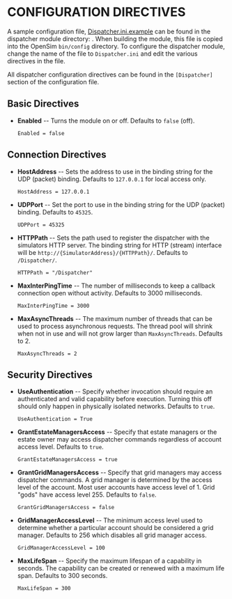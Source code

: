 # CONFIGURATION DIRECTIVES #

A sample configuration file, [Dispatcher.ini.example](../modules/dispatcher/Dispatcher.ini.example)
can be found in the dispatcher module directory: . When building the
module, this file is copied into the OpenSim `bin/config` directory. To
configure the dispatcher module, change the name of the file to
`Dispatcher.ini` and edit the various directives in the file.

All dispatcher configuration directives can be found in the
`[Dispatcher]` section of the configuration file. 

## Basic Directives ##

* **Enabled** -- Turns the module on or off. Defaults to `false` (off).

    `Enabled = false`
    
## Connection Directives ##

* **HostAddress** -- Sets the address to use in the binding string for the
UDP (packet) binding. Defaults to `127.0.0.1` for local access only.

    `HostAddress = 127.0.0.1`

* **UDPPort** -- Set the port to use in the binding string for the UDP
(packet) binding. Defaults to `45325`. 

    `UDPPort = 45325`

* **HTTPPath** -- Sets the path used to register the dispatcher with the
simulators HTTP server. The binding string for HTTP (stream)
interface will be `http://{SimulatorAddress}/{HTTPPath}/`. Defaults to
`/Dispatcher/`. 

    `HTTPPath = "/Dispatcher"`

* **MaxInterPingTime** -- The number of milliseconds to keep a callback
connection open without activity. Defaults to 3000 milliseconds.

    `MaxInterPingTime = 3000`

* **MaxAsyncThreads** -- The maximum number of threads that can be used to
process  asynchronous requests. The thread pool will shrink when not in
use and will not grow larger than `MaxAsyncThreads`. Defaults to 2.

    `MaxAsyncThreads = 2`

## Security Directives ##

* **UseAuthentication** -- Specify whether invocation should require an
authenticated and valid capability before execution. Turning this off
should only happen in physically isolated networks. Defaults to `true`.

    `UseAuthentication = True`

* **GrantEstateManagersAccess** -- Specify that estate managers or the
estate owner may access dispatcher commands regardless of account access
level. Defaults to `true`.

    `GrantEstateManagersAccess = true`

* **GrantGridManagersAccess** -- Specify that grid managers may access
dispatcher commands. A grid manager is determined by the access level of
the account. Most user accounts have access level of 1. Grid "gods" have
access level 255. Defaults to `false`.

    `GrantGridManagersAccess = false`

* **GridManagerAccessLevel** -- The minimum access level used to determine
whether a particular account should be considered a grid
manager. Defaults to 256 which disables all grid manager access.

    `GridManagerAccessLevel = 100`

* **MaxLifeSpan** -- Specify the maximum lifespan of a capability in
seconds. The capability can be created or renewed with a maximum life
span. Defaults to 300 seconds.

    `MaxLifeSpan = 300`
